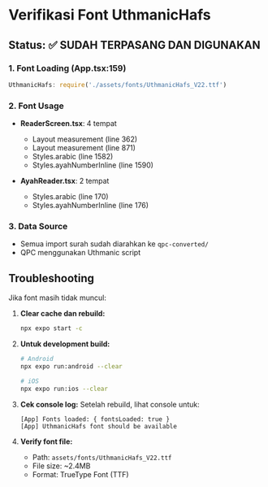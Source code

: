 # Verifikasi Font UthmanicHafs

## Status: ✅ SUDAH TERPASANG DAN DIGUNAKAN

### 1. Font Loading (App.tsx:159)
```typescript
UthmanicHafs: require('./assets/fonts/UthmanicHafs_V22.ttf')
```

### 2. Font Usage
- **ReaderScreen.tsx**: 4 tempat
  - Layout measurement (line 362)
  - Layout measurement (line 871)
  - Styles.arabic (line 1582)
  - Styles.ayahNumberInline (line 1590)

- **AyahReader.tsx**: 2 tempat
  - Styles.arabic (line 170)
  - Styles.ayahNumberInline (line 176)

### 3. Data Source
- Semua import surah sudah diarahkan ke `qpc-converted/`
- QPC menggunakan Uthmanic script

## Troubleshooting

Jika font masih tidak muncul:

1. **Clear cache dan rebuild:**
   ```bash
   npx expo start -c
   ```

2. **Untuk development build:**
   ```bash
   # Android
   npx expo run:android --clear

   # iOS
   npx expo run:ios --clear
   ```

3. **Cek console log:**
   Setelah rebuild, lihat console untuk:
   ```
   [App] Fonts loaded: { fontsLoaded: true }
   [App] UthmanicHafs font should be available
   ```

4. **Verify font file:**
   - Path: `assets/fonts/UthmanicHafs_V22.ttf`
   - File size: ~2.4MB
   - Format: TrueType Font (TTF)

